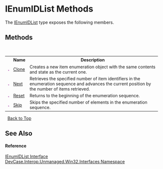 # IEnumIDList Methods
 

The <a href="T_DevCase_Interop_Unmanaged_Win32_Interfaces_IEnumIDList">IEnumIDList</a> type exposes the following members.


## Methods
&nbsp;<table><tr><th></th><th>Name</th><th>Description</th></tr><tr><td>![Public method](media/pubmethod.gif "Public method")</td><td><a href="M_DevCase_Interop_Unmanaged_Win32_Interfaces_IEnumIDList_Clone">Clone</a></td><td>
Creates a new item enumeration object with the same contents and state as the current one.</td></tr><tr><td>![Public method](media/pubmethod.gif "Public method")</td><td><a href="M_DevCase_Interop_Unmanaged_Win32_Interfaces_IEnumIDList_Next">Next</a></td><td>
Retrieves the specified number of item identifiers in the enumeration sequence and advances the current position by the number of items retrieved.</td></tr><tr><td>![Public method](media/pubmethod.gif "Public method")</td><td><a href="M_DevCase_Interop_Unmanaged_Win32_Interfaces_IEnumIDList_Reset">Reset</a></td><td>
Returns to the beginning of the enumeration sequence.</td></tr><tr><td>![Public method](media/pubmethod.gif "Public method")</td><td><a href="M_DevCase_Interop_Unmanaged_Win32_Interfaces_IEnumIDList_Skip">Skip</a></td><td>
Skips the specified number of elements in the enumeration sequence.</td></tr></table>&nbsp;
<a href="#ienumidlist-methods">Back to Top</a>

## See Also


#### Reference
<a href="T_DevCase_Interop_Unmanaged_Win32_Interfaces_IEnumIDList">IEnumIDList Interface</a><br /><a href="N_DevCase_Interop_Unmanaged_Win32_Interfaces">DevCase.Interop.Unmanaged.Win32.Interfaces Namespace</a><br />